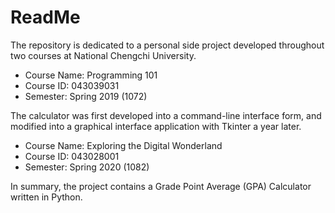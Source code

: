 # ReadMe

The repository is dedicated to a personal side project developed throughout two courses at National Chengchi University. 

* Course Name: Programming 101
* Course ID: 043039031
* Semester: Spring 2019 (1072)

The calculator was first developed into a command-line interface form, and modified into a graphical interface application with Tkinter a year later.

* Course Name: Exploring the Digital Wonderland
* Course ID: 043028001
* Semester: Spring 2020 (1082)

In summary, the project contains a Grade Point Average (GPA) Calculator written in Python.
